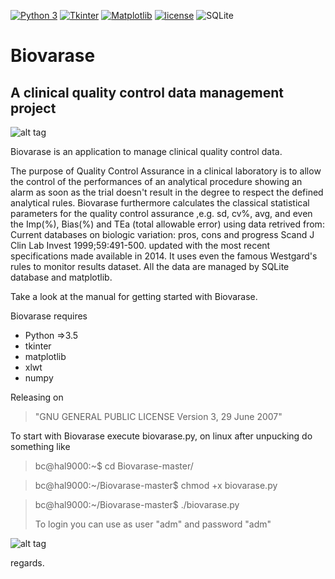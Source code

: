 [![Python 3](https://img.shields.io/badge/python-3%20-blue.svg)](https://www.python.org/downloads/)
[![Tkinter](https://img.shields.io/badge/Tkinter%20-green.svg)](https://docs.python.org/3/library/tk.html)
[![Matplotlib](https://img.shields.io/badge/Matplotlib%20-red.svg)](https://matplotlib.org/)
[![license](https://img.shields.io/badge/license-GPL%203-orange.svg)](./LICENSE)
![SQLite](https://img.shields.io/badge/sqlite-%2307405e.svg?style=for-the-badge&logo=sqlite&logoColor=white)

# Biovarase

## A clinical quality control data management project

![alt tag](https://user-images.githubusercontent.com/5463566/283523174-9e9bbafd-f96e-462e-a77f-a7c6cff55c1f.png)

Biovarase is an application to manage clinical quality control data.

The purpose of Quality Control Assurance in a clinical laboratory is to allow the control of the performances of an analytical procedure showing an alarm as soon as the trial doesn't result in the degree to respect the defined analytical rules. Biovarase furthermore calculates the classical statistical parameters for the quality control assurance ,e.g. sd, cv%, avg, and even the Imp(%), Bias(%) and TEa (total allowable error) using data retrived from: Current databases on biologic variation: pros, cons and progress Scand J Clin Lab Invest 1999;59:491-500. updated with the most recent specifications made available in 2014.
It uses even the famous Westgard's rules to monitor results dataset.
All the data are managed by SQLite database and matplotlib.

Take a look at the manual for getting started with Biovarase.

Biovarase requires 

- Python =>3.5
- tkinter
- matplotlib 
- xlwt
- numpy

Releasing on 
> "GNU GENERAL PUBLIC LICENSE Version 3, 29 June 2007"

To start with Biovarase execute biovarase.py, on linux after unpucking do something like

> bc@hal9000:~$ cd Biovarase-master/

> bc@hal9000:~/Biovarase-master$ chmod +x biovarase.py

> bc@hal9000:~/Biovarase-master$ ./biovarase.py
>
> To login you can use as user "adm" and password "adm"

![alt tag](https://user-images.githubusercontent.com/5463566/277103748-2a82de97-34ac-459d-afb6-6f4fa4d4afc3.png)

regards.


